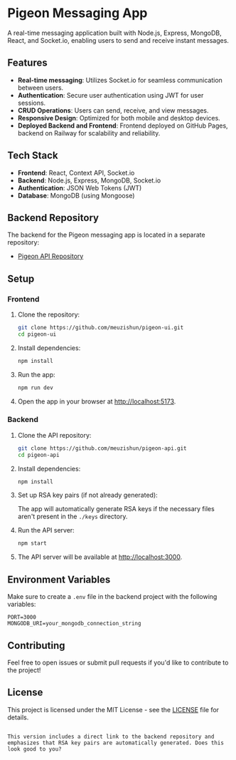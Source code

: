 # Pigeon Messaging App

A real-time messaging application built with Node.js, Express, MongoDB, React, and Socket.io, enabling users to send and receive instant messages.

## Features

- **Real-time messaging**: Utilizes Socket.io for seamless communication between users.
- **Authentication**: Secure user authentication using JWT for user sessions.
- **CRUD Operations**: Users can send, receive, and view messages.
- **Responsive Design**: Optimized for both mobile and desktop devices.
- **Deployed Backend and Frontend**: Frontend deployed on GitHub Pages, backend on Railway for scalability and reliability.

## Tech Stack

- **Frontend**: React, Context API, Socket.io
- **Backend**: Node.js, Express, MongoDB, Socket.io
- **Authentication**: JSON Web Tokens (JWT)
- **Database**: MongoDB (using Mongoose)

## Backend Repository

The backend for the Pigeon messaging app is located in a separate repository:

- [Pigeon API Repository](https://github.com/meuzishun/pigeon-api)

## Setup

### Frontend

1. Clone the repository:

   ```bash
   git clone https://github.com/meuzishun/pigeon-ui.git
   cd pigeon-ui
   ```

2. Install dependencies:

   ```bash
   npm install
   ```

3. Run the app:

   ```bash
   npm run dev
   ```

4. Open the app in your browser at [http://localhost:5173](http://localhost:5173).

### Backend

1. Clone the API repository:

   ```bash
   git clone https://github.com/meuzishun/pigeon-api.git
   cd pigeon-api
   ```

2. Install dependencies:

   ```bash
   npm install
   ```

3. Set up RSA key pairs (if not already generated):

   The app will automatically generate RSA keys if the necessary files aren't present in the `./keys` directory.

4. Run the API server:

   ```bash
   npm start
   ```

5. The API server will be available at [http://localhost:3000](http://localhost:3000).

## Environment Variables

Make sure to create a `.env` file in the backend project with the following variables:

```
PORT=3000
MONGODB_URI=your_mongodb_connection_string
```

## Contributing

Feel free to open issues or submit pull requests if you'd like to contribute to the project!

## License

This project is licensed under the MIT License - see the [LICENSE](LICENSE) file for details.

```

This version includes a direct link to the backend repository and emphasizes that RSA key pairs are automatically generated. Does this look good to you?
```
